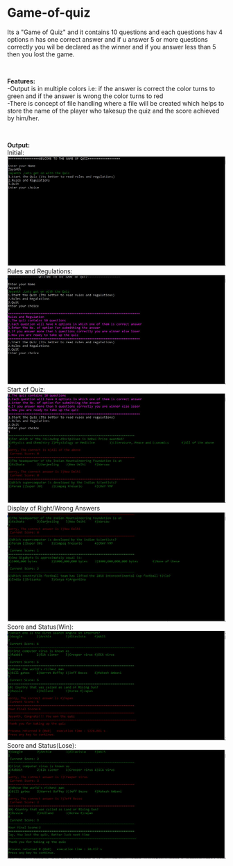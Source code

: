 # Game-of-quiz

Its a "Game of Quiz" and it contains 10 questions and each questions hav 4 options n has one correct answer and if u answer 5 or more questions correctly you wil be declared as the winner and if you answer less than 5 then you lost the game.

<br>

**Features:** <br>
 -Output is in multiple colors i.e: if the answer is correct the color turns to green and if the answer is wrong the color turns to red <br>
 -There is concept of file handling where a file will be created which helps to store the name of the player who takesup the quiz and the score achieved by him/her.
 
 <br>
 
 **Output:** <br>
 Initial:
 ![](/Output/1.JPG) <br>
 Rules and Regulations:
 ![](/Output/2.JPG) <br>
 Start of Quiz:
 ![](/Output/3.JPG) <br>
 Display of Right/Wrong Answers
 ![](/Output/4.JPG) <br>
 Score and Status(Win):
 ![](/Output/5.JPG) <br>
 Score and Status(Lose):
 ![](/Output/6.JPG)
